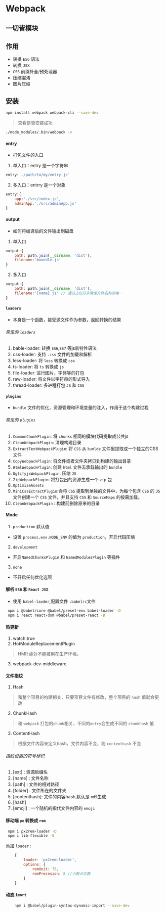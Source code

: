 # Webpack
## 一切皆模块
## 作用
- 转换 `ES6` 语法
- 转换 `JSX`
- `CSS` 前缀补全/预处理器
- 压缩混淆
- 图片压缩

## 安装
```bash
npm install webpack webpack-cli --save-dev
```
 > 查看是否安装成功
```bash
./node_modules/.bin/webpack -v
```
#### entry
- 打包文件的入口

1. 单入口：entry 是一个字符串

```javascript
entry:'./path/to/my/entry.js'
```
2. 多入口：entrry 是一个对象
```javascript
entry:{
    app:'./src/index.js',
    adminApp:'./src/adminApp.js'
}
```

#### output
- 如何将编译后的文件输出到磁盘
1. 单入口
```js
output:{
    path: path.join(__dirname, 'dist'), 
    filename:'boundle.js'
}
```
2. 多入口
```js　　　　　　　　　　　　　　　　　　　　　　　　　　
output:{
    path: path.join(__dirname, 'dist'), 
    filename:'[name].js' // 通过占位符来确保文件名称的唯一
}
```

#### `loaders`
- 本身是一个函数，接受源文件作为参数，返回转换的结果

###### 常见的 `loaders`
1. bable-loader: 转换 `ES6`,`ES7` 等js新特性语法
2. css-loader: 支持 `.css` 文件的加载和解析
3. less-loader: 将 `less` 转换成 `css`
4. ts-loader: 将 `ts` 转换成 `js`
5. file-loader: 进行图片，字体等的打包
6. raw-loader: 将文件以字符串的形式导入
7. thread-loader: 多进程打包 `JS` 和 `CSS`

#### `plugins`
- `bundle` 文件的优化，资源管理和环境变量的注入，作用于这个构建过程
###### 常见的 `plugins`
1. `CommonChunkPlugin`: 将 `chunks` 相同的模块代码提取成公共js 
2. `CleanWebpackPlugin`: 清理构建目录 
3. `ExtractTextWebpackPlugin`: 将 `CSS` 从 `bunlde` 文件里提取成一个独立的CSS 文件
4. `CopyWebpackPlugin`: 将文件或者文件夹拷贝到构建的输出目录 
5. `HtmlWebpackPlugin`: 创建 `html` 文件去承载输出的 `bundle `
6. `UglifyjsWebpackPlugin`: 压缩 `JS `
7. `ZipWebpackPlugin`: 将打包出的资源生成一个 `zip` 包
8. `OptimizeAssets`
9. `MiniCssExtractPlugin`:会将 `CSS` 提取到单独的文件中，为每个包含 `CSS` 的 `JS` 文件创建一个 `CSS` 文件，并且支持 `CSS` 和 `SourceMaps` 的按需加载。
10. `CleanWebpackPlugin` : 构建前删除原来的目录
#### Mode
1. `production` 默认值
- 设置 `process.env.NODE_ENV` 的值为 `production`，开启代码压缩
2. `development`
- 开启`NamedChunksPlugin` 和 `NamedModulesPlugin` 等插件
3. `none`
- 不开启任何优化选项

#### 解析 `ES6` 和 `React JSX`
- 使用 `babel-laoder`,配置文件 `.babelrc`文件

```bash
 npm i @babel/core @babel/preset-env babel-loader -D
 npm i react react-dom @babel/preset-react -D  
```

#### 热更新
1. watch:true
2. HotModuleReplacementPlugin 
> HMR 绝对不能被用在生产环境。

3. webpack-dev-middleware

#### 文件指纹

1. Hash
> 和整个项目的构建相关，只要项目文件有修改，整个项目的 `hash` 值就会更改
2. ChunkHash
> 和 `webpack` 打包的`chunk`相关，不同的`entry`会生成不同的 `chunkhash` 值
3. ContentHash
> 根据文件内容来定义hash，文件内容不变，则 `contenthash` 不变

###### 指纹设置的符号标识
1. [ext] : 资源后缀名
2. [name] : 文件名称
3. [path] : 文件的相对路径
4. [folder] : 文件所在的文件夹
5. [contenthash]: 文件的内容hash,默认是 `md5`生成
6. [hash]
7. [emoji] : 一个随机的指代文件内容的 `emoji`

#### 移动端 `px` 转换成 `rem`
```bash
 npm i px2rem-loader -D
 npm i lib-flexible -S    

```
添加 `loader` :

```js
    {
        loader: 'px2rem-loader',
        options: {
            remUnit: 75,
            remPrecesion: 8 //小数点位数
        }
    }
```


#### 动态 `imort`

```bash
    npm i @babel/plugin-syntax-dynamic-import --save-dev
```